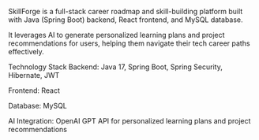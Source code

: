 SkillForge is a full-stack career roadmap and skill-building platform built with Java (Spring Boot) backend, React frontend, and MySQL database.

It leverages AI to generate personalized learning plans and project recommendations for users, helping them navigate their tech career paths effectively.



Technology Stack
Backend: Java 17, Spring Boot, Spring Security, Hibernate, JWT

Frontend: React

Database: MySQL

AI Integration: OpenAI GPT API for personalized learning plans and project recommendations






